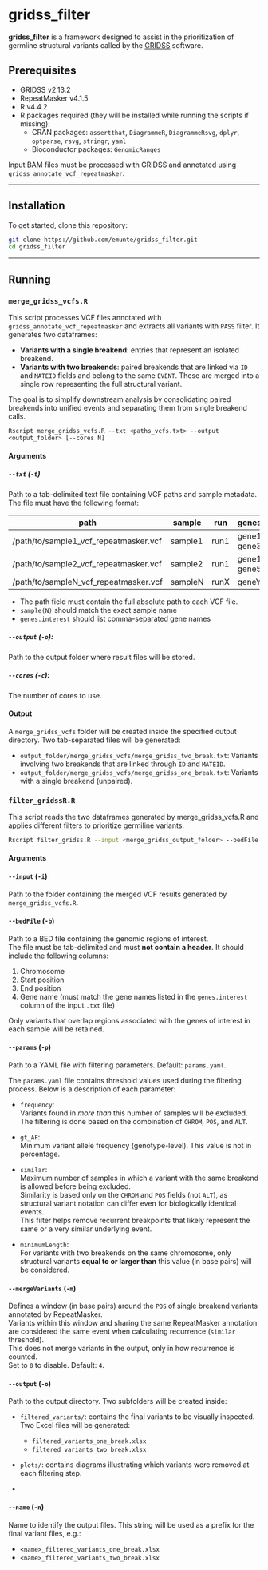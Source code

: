 # gridss_filter
**gridss_filter** is a framework designed to assist in the prioritization of germline structural variants called by the [GRIDSS](https://github.com/PapenfussLab/gridss) software.

## Prerequisites 
- GRIDSS v2.13.2  
- RepeatMasker v4.1.5  
- R v4.4.2  
- R packages required (they will be installed while running the scripts if missing):  
  - CRAN packages: `assertthat`, `DiagrammeR`, `DiagrammeRsvg`, `dplyr`, `optparse`, `rsvg`, `stringr`, `yaml`  
  - Bioconductor packages: `GenomicRanges`
 

Input BAM files must be processed with GRIDSS and annotated using `gridss_annotate_vcf_repeatmasker`.

---

## Installation
To get started, clone this repository:

```bash
git clone https://github.com/emunte/gridss_filter.git
cd gridss_filter
```

---

## Running
### `merge_gridss_vcfs.R`
This script processes VCF files annotated with `gridss_annotate_vcf_repeatmasker` and extracts all variants with `PASS` filter. It generates two dataframes:

- **Variants with a single breakend**: entries that represent an isolated breakend.
- **Variants with two breakends**: paired breakends that are linked via `ID` and `MATEID` fields and belong to the same `EVENT`. These are merged into a single row representing the full structural variant.

The goal is to simplify downstream analysis by consolidating paired breakends into unified events and separating them from single breakend calls.

````
Rscript merge_gridss_vcfs.R --txt <paths_vcfs.txt> --output <output_folder> [--cores N]
````

#### Arguments

##### `--txt` (`-t`)
Path to a tab-delimited text file containing VCF paths and sample metadata. The file must have the following format:

| path  | sample | run | genes.interest |
|-----------|-----------|-----------|-----------|
| /path/to/sample1_vcf_repeatmasker.vcf | sample1  | run1  | gene1, gene2, gene3, gene4|
| /path/to/sample2_vcf_repeatmasker.vcf | sample2  | run1  | gene1, gene3, gene5|
| /path/to/sampleN_vcf_repeatmasker.vcf| sampleN  | runX  | geneY|

- The path field must contain the full absolute path to each VCF file.
- `sample(N)` should match the exact sample name
- `genes.interest` should list comma-separated gene names

##### `--output` (`-o`):
Path to the output folder where result files will be stored.


##### `--cores` (`-c`):
The number of cores to use. 

#### Output
A `merge_gridss_vcfs` folder will be created inside the specified output directory. Two tab-separated files will be generated:

- `output_folder/merge_gridss_vcfs/merge_gridss_two_break.txt`: Variants involving two breakends that are linked through `ID` and `MATEID`.
- `output_folder/merge_gridss_vcfs/merge_gridss_one_break.txt`: Variants with a single breakend (unpaired).


### `filter_gridssR.R`

This script reads the two dataframes generated by merge_gridss_vcfs.R and applies different filters to prioritize germiline variants. 

```bash
Rscript filter_gridss.R --input <merge_gridss_output_folder> --bedFile <genes.bed> --params <params.yaml> --output <results_folder> --name <project_name> [--mergeVariants N]
````

#### Arguments
#### `--input` (`-i`)  
  Path to the folder containing the merged VCF results generated by `merge_gridss_vcfs.R`.

#### `--bedFile` (`-b`)  
Path to a BED file containing the genomic regions of interest.  
  The file must be tab-delimited and must **not contain a header**. It should include the following columns:

  1. Chromosome  
  2. Start position  
  3. End position  
  4. Gene name (must match the gene names listed in the `genes.interest` column of the input `.txt` file)  
  
  Only variants that overlap regions associated with the genes of interest in each sample will be retained.

  
#### `--params` (`-p`)  
Path to a YAML file with filtering parameters. Default: `params.yaml`.

The `params.yaml` file contains threshold values used during the filtering process. Below is a description of each parameter:

- `frequency`:  
  Variants found in *more than* this number of samples will be excluded.
  The filtering is done based on the combination of `CHROM`, `POS`, and `ALT`.  
 

- `gt_AF`:  
  Minimum variant allele frequency (genotype-level). This value is not in percentage.  

- `similar`:  
  Maximum number of samples in which a variant with the same breakend is allowed before being excluded.  
  Similarity is based only on the `CHROM` and `POS` fields (not `ALT`), as structural variant notation can differ even for biologically identical events.  
  This filter helps remove recurrent breakpoints that likely represent the same or a very similar underlying event.
  
- `minimumLength`:  
  For variants with two breakends on the same chromosome, only structural variants **equal to or larger than** this value (in base pairs) will be considered.


#### `--mergeVariants` (`-m`)  
   Defines a window (in base pairs) around the `POS` of single breakend variants annotated by RepeatMasker.  
  Variants within this window and sharing the same RepeatMasker annotation are considered the same event when calculating recurrence (`similar` threshold).  
  This does not merge variants in the output, only in how recurrence is counted.  
  Set to `0` to disable. Default: `4`.

#### `--output` (`-o`)  
  Path to the output directory. Two subfolders will be created inside:

  - `filtered_variants/`: contains the final variants to be visually inspected.  
    Two Excel files will be generated:
    - `filtered_variants_one_break.xlsx`
    - `filtered_variants_two_break.xlsx`

  - `plots/`: contains diagrams illustrating which variants were removed at each filtering step.

  - 
#### `--name` (`-n`)  
Name to identify the output files.
  This string will be used as a prefix for the final variant files, e.g.:  
  - `<name>_filtered_variants_one_break.xlsx`  
  - `<name>_filtered_variants_two_break.xlsx`

